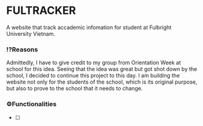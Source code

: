 # FULTRACKER

A website that track accademic infomation for student at Fulbright University Vietnam.

### ⁉️Reasons

Admittedly, I have to give credit to my group from Orientation Week at school for this idea. Seeing that the idea was great but got shot down by the school, I decided to continue this project to this day. I am building the website not only for the students of the school, which is its original purpose, but also to prove to the school that it needs to change.

### ⚙️Functionalities

* [ ]
